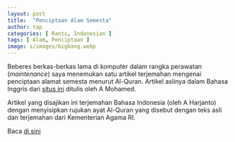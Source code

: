 ```yaml
---
layout: post
title:  "Penciptaan Alam Semesta"
author: tap
categories: [ Rants, Indonesian ]
tags: [ Alam, Penciptaan ]
image: s/images/bigbang.webp
---
```

Beberes berkas-berkas lama di komputer dalam rangka perawatan (_maintenance_) saya menemukan satu artikel terjemahan mengenai penciptaan alamat semesta menurut Al-Quran. Artikel aslinya dalam Bahasa Inggris dari [situs ini](https://www.quran-islam.org/main_topics/quran/science_in_quran/creation_of_universe_(P1212).html) ditulis oleh A Mohamed.

Artikel yang disajikan ini terjemahan Bahasa Indonesia (oleh A Harjanto) dengan menyisipkan rujukan ayat Al-Quran yang disebut dengan teks asli dan terjemahan dari Kementerian Agama RI.

<div>
Baca <a href="https://static.tapsaja.eu.org/s/files/universe-creation-id.pdf" title="Penciptaan Alam Semesta PDF">di sini <i class="fas fa-file-pdf"></i></a>
</div>
